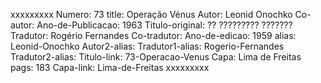 xxxxxxxxx
Numero: 73
title: Operação Vénus
Autor: Leonid Onochko
Co-autor: 
Ano-de-Publicacao: 1963
Titulo-original: ?? ????????? ???????
Tradutor: Rogério Fernandes
Co-tradutor: 
Ano-de-edicao: 1959
alias: Leonid-Onochko
Autor2-alias: 
Tradutor1-alias: Rogerio-Fernandes
Tradutor2-alias: 
Titulo-link: 73-Operacao-Venus
Capa: Lima de Freitas
pags: 183
Capa-link: Lima-de-Freitas
xxxxxxxxx